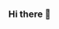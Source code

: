 ### Hi there 👋

<!--
**ubermachine/ubermachine** is a ✨ _special_ ✨ repository because its `README.md` (this file) appears on your GitHub profile.
![pmm](https://user-images.githubusercontent.com/53916068/170824865-1e41103a-3c5d-4290-a0f1-70968ccd97f1.png)



Here are some ideas to get you started:

- 🔭 I’m currently working on ...
- 🌱 I’m currently learning ...
- 👯 I’m looking to collaborate on ...
- 🤔 I’m looking for help with ...
- 💬 Ask me about ...
- 📫 How to reach me: ...
- 😄 Pronouns: ...
- ⚡ Fun fact: ...
-->
